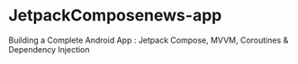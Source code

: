 # JetpackComposenews-app
Building a Complete Android App : Jetpack Compose, MVVM, Coroutines &amp; Dependency Injection
